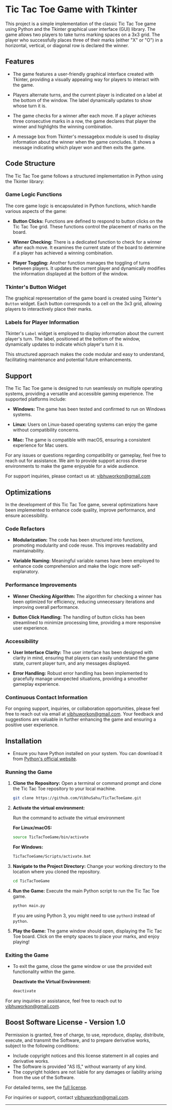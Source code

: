 
# Tic Tac Toe Game with Tkinter

This project is a simple implementation of the classic Tic Tac Toe game using Python and the Tkinter graphical user interface (GUI) library. The game allows two players to take turns marking spaces on a 3x3 grid. The player who successfully places three of their marks (either "X" or "O") in a horizontal, vertical, or diagonal row is declared the winner.

## Features

- The game features a user-friendly graphical interface created with Tkinter, providing a visually appealing way for players to interact with the game.

- Players alternate turns, and the current player is indicated on a label at the bottom of the window. The label dynamically updates to show whose turn it is.

- The game checks for a winner after each move. If a player achieves three consecutive marks in a row, the game declares that player the winner and highlights the winning combination.

- A message box from Tkinter's messagebox module is used to display information about the winner when the game concludes. It shows a message indicating which player won and then exits the game.

## Code Structure

The Tic Tac Toe game follows a structured implementation in Python using the Tkinter library:

### Game Logic Functions

The core game logic is encapsulated in Python functions, which handle various aspects of the game:

- **Button Clicks:** Functions are defined to respond to button clicks on the Tic Tac Toe grid. These functions control the placement of marks on the board.

- **Winner Checking:** There is a dedicated function to check for a winner after each move. It examines the current state of the board to determine if a player has achieved a winning combination.

- **Player Toggling:** Another function manages the toggling of turns between players. It updates the current player and dynamically modifies the information displayed at the bottom of the window.

### Tkinter's Button Widget

The graphical representation of the game board is created using Tkinter's `Button` widget. Each button corresponds to a cell on the 3x3 grid, allowing players to interactively place their marks.

### Labels for Player Information

Tkinter's `Label` widget is employed to display information about the current player's turn. The label, positioned at the bottom of the window, dynamically updates to indicate which player's turn it is.

This structured approach makes the code modular and easy to understand, facilitating maintenance and potential future enhancements.

## Support

The Tic Tac Toe game is designed to run seamlessly on multiple operating systems, providing a versatile and accessible gaming experience. The supported platforms include:

- **Windows:** The game has been tested and confirmed to run on Windows systems.

- **Linux:** Users on Linux-based operating systems can enjoy the game without compatibility concerns.

- **Mac:** The game is compatible with macOS, ensuring a consistent experience for Mac users.

For any issues or questions regarding compatibility or gameplay, feel free to reach out for assistance. We aim to provide support across diverse environments to make the game enjoyable for a wide audience.

For support inquiries, please contact us at: [vibhuworkon@gmail.com](mailto:vibhuworkon@gmail.com)

## Optimizations

In the development of this Tic Tac Toe game, several optimizations have been implemented to enhance code quality, improve performance, and ensure accessibility.

### Code Refactors

- **Modularization:** The code has been structured into functions, promoting modularity and code reuse. This improves readability and maintainability.

- **Variable Naming:** Meaningful variable names have been employed to enhance code comprehension and make the logic more self-explanatory.

### Performance Improvements

- **Winner Checking Algorithm:** The algorithm for checking a winner has been optimized for efficiency, reducing unnecessary iterations and improving overall performance.

- **Button Click Handling:** The handling of button clicks has been streamlined to minimize processing time, providing a more responsive user experience.

### Accessibility

- **User Interface Clarity:** The user interface has been designed with clarity in mind, ensuring that players can easily understand the game state, current player turn, and any messages displayed.

- **Error Handling:** Robust error handling has been implemented to gracefully manage unexpected situations, providing a smoother gameplay experience.

### Continuous Contact Information

For ongoing support, inquiries, or collaboration opportunities, please feel free to reach out via email at [vibhuworkon@gmail.com](mailto:vibhuworkon@gmail.com). Your feedback and suggestions are valuable in further enhancing the game and ensuring a positive user experience.


## Installation

- Ensure you have Python installed on your system. You can download it from [Python's official website](https://www.python.org/downloads/).

### Running the Game

1. **Clone the Repository:**
   Open a terminal or command prompt and clone the Tic Tac Toe repository to your local machine.

   ```bash
   git clone https://github.com/VibhuSahu/TicTacToeGame.git
   ```


2. **Activate the virtual environment:**

    Run the command to activate the virtual environment
    
    __For Linux/macOS:__

   ```bash
   source TicTacToeGame/bin/activate
   ```


    __For Windows:__
   ```bash
   TicTacToeGame/Scripts/activate.bat
   ```


3. **Navigate to the Project Directory:**
   Change your working directory to the location where you cloned the repository.

   ```bash
   cd TicTacToeGame
   ```


4. **Run the Game:**
   Execute the main Python script to run the Tic Tac Toe game.

   ```bash
   python main.py
   ```

   If you are using Python 3, you might need to use `python3` instead of `python`.

5. **Play the Game:**
   The game window should open, displaying the Tic Tac Toe board. Click on the empty spaces to place your marks, and enjoy playing!



### Exiting the Game

- To exit the game, close the game window or use the provided exit functionality within the game.

    __Deactivate the Virtual Environment:__
    ```bash
    deactivate
    ```

For any inquiries or assistance, feel free to reach out to [vibhuworkon@gmail.com](mailto:vibhuworkon@gmail.com).





## Boost Software License - Version 1.0

Permission is granted, free of charge, to use, reproduce, display, distribute, execute, and transmit the Software, and to prepare derivative works, subject to the following conditions:

- Include copyright notices and this license statement in all copies and derivative works.
- The Software is provided "AS IS," without warranty of any kind.
- The copyright holders are not liable for any damages or liability arising from the use of the Software.

For detailed terms, see the [full license](LICENSE.txt).

For inquiries or support, contact [vibhuworkon@gmail.com](mailto:vibhuworkon@gmail.com).



---